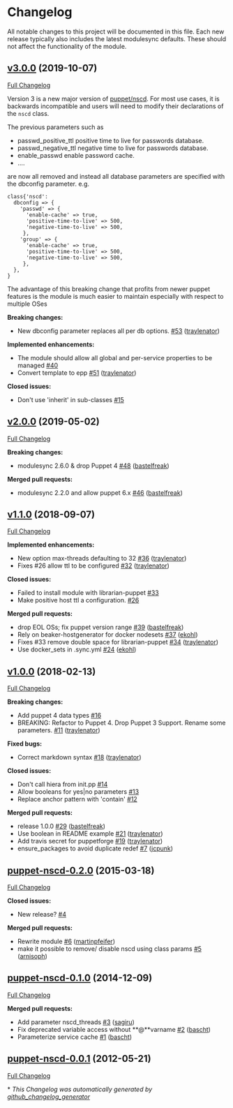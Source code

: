 # Changelog

All notable changes to this project will be documented in this file.
Each new release typically also includes the latest modulesync defaults.
These should not affect the functionality of the module.

## [v3.0.0](https://github.com/voxpupuli/puppet-nscd/tree/v3.0.0) (2019-10-07)

[Full Changelog](https://github.com/voxpupuli/puppet-nscd/compare/v2.0.0...v3.0.0)

Version 3 is a new major version of [puppet/nscd](https://forge.puppet.com/puppet/nscd).  For most use cases, it is backwards incompatible and users will need to modify their declarations of the `nscd` class.

The previous parameters such as

* passwd_positive_ttl positive time to live for passwords database.
* passwd_negative_ttl negative time to live for passwords database.
* enable_passwd enable password cache.
* ....

are now all removed and instead all database parameters are specified with the
dbconfig parameter. e.g.

```puppet
class{'nscd':
  dbconfig => {
    'passwd' => {
      'enable-cache' => true,
      'positive-time-to-live' => 500,
      'negative-time-to-live' => 500,
     },
    'group' => {
      'enable-cache' => true,
      'positive-time-to-live' => 500,
      'negative-time-to-live' => 500,
     },
  },
}
```

The advantage of this breaking change that profits from newer puppet features is the module is much easier to maintain especially with respect to multiple OSes

**Breaking changes:**

- New dbconfig parameter replaces all per db options. [\#53](https://github.com/voxpupuli/puppet-nscd/pull/53) ([traylenator](https://github.com/traylenator))

**Implemented enhancements:**

- The module should allow all global and per-service properties to be managed [\#40](https://github.com/voxpupuli/puppet-nscd/issues/40)
- Convert template to epp [\#51](https://github.com/voxpupuli/puppet-nscd/pull/51) ([traylenator](https://github.com/traylenator))

**Closed issues:**

- Don't use 'inherit' in sub-classes [\#15](https://github.com/voxpupuli/puppet-nscd/issues/15)

## [v2.0.0](https://github.com/voxpupuli/puppet-nscd/tree/v2.0.0) (2019-05-02)

[Full Changelog](https://github.com/voxpupuli/puppet-nscd/compare/v1.1.0...v2.0.0)

**Breaking changes:**

- modulesync 2.6.0 & drop Puppet 4 [\#48](https://github.com/voxpupuli/puppet-nscd/pull/48) ([bastelfreak](https://github.com/bastelfreak))

**Merged pull requests:**

- modulesync 2.2.0 and allow puppet 6.x [\#46](https://github.com/voxpupuli/puppet-nscd/pull/46) ([bastelfreak](https://github.com/bastelfreak))

## [v1.1.0](https://github.com/voxpupuli/puppet-nscd/tree/v1.1.0) (2018-09-07)

[Full Changelog](https://github.com/voxpupuli/puppet-nscd/compare/v1.0.0...v1.1.0)

**Implemented enhancements:**

- New option max-threads defaulting to 32 [\#36](https://github.com/voxpupuli/puppet-nscd/pull/36) ([traylenator](https://github.com/traylenator))
- Fixes \#26 allow ttl to be configured [\#32](https://github.com/voxpupuli/puppet-nscd/pull/32) ([traylenator](https://github.com/traylenator))

**Closed issues:**

- Failed to install module with librarian-puppet [\#33](https://github.com/voxpupuli/puppet-nscd/issues/33)
- Make positive host ttl a configuration. [\#26](https://github.com/voxpupuli/puppet-nscd/issues/26)

**Merged pull requests:**

- drop EOL OSs; fix puppet version range [\#39](https://github.com/voxpupuli/puppet-nscd/pull/39) ([bastelfreak](https://github.com/bastelfreak))
- Rely on beaker-hostgenerator for docker nodesets [\#37](https://github.com/voxpupuli/puppet-nscd/pull/37) ([ekohl](https://github.com/ekohl))
- Fixes \#33 remove double space for librarian-puppet [\#34](https://github.com/voxpupuli/puppet-nscd/pull/34) ([traylenator](https://github.com/traylenator))
- Use docker\_sets in .sync.yml [\#24](https://github.com/voxpupuli/puppet-nscd/pull/24) ([ekohl](https://github.com/ekohl))

## [v1.0.0](https://github.com/voxpupuli/puppet-nscd/tree/v1.0.0) (2018-02-13)

[Full Changelog](https://github.com/voxpupuli/puppet-nscd/compare/puppet-nscd-0.2.0...v1.0.0)

**Breaking changes:**

- Add puppet 4 data types [\#16](https://github.com/voxpupuli/puppet-nscd/issues/16)
- BREAKING: Refactor to Puppet 4.  Drop Puppet 3 Support.  Rename some parameters. [\#11](https://github.com/voxpupuli/puppet-nscd/pull/11) ([traylenator](https://github.com/traylenator))

**Fixed bugs:**

- Correct markdown syntax [\#18](https://github.com/voxpupuli/puppet-nscd/pull/18) ([traylenator](https://github.com/traylenator))

**Closed issues:**

- Don't call hiera from init.pp [\#14](https://github.com/voxpupuli/puppet-nscd/issues/14)
- Allow booleans for yes|no parameters [\#13](https://github.com/voxpupuli/puppet-nscd/issues/13)
- Replace anchor pattern with 'contain' [\#12](https://github.com/voxpupuli/puppet-nscd/issues/12)

**Merged pull requests:**

- release 1.0.0 [\#29](https://github.com/voxpupuli/puppet-nscd/pull/29) ([bastelfreak](https://github.com/bastelfreak))
- Use boolean in README example [\#21](https://github.com/voxpupuli/puppet-nscd/pull/21) ([traylenator](https://github.com/traylenator))
- Add travis secret for puppetforge [\#19](https://github.com/voxpupuli/puppet-nscd/pull/19) ([traylenator](https://github.com/traylenator))
- ensure\_packages to avoid duplicate redef [\#7](https://github.com/voxpupuli/puppet-nscd/pull/7) ([jcpunk](https://github.com/jcpunk))

## [puppet-nscd-0.2.0](https://github.com/voxpupuli/puppet-nscd/tree/puppet-nscd-0.2.0) (2015-03-18)

[Full Changelog](https://github.com/voxpupuli/puppet-nscd/compare/puppet-nscd-0.1.0...puppet-nscd-0.2.0)

**Closed issues:**

- New release? [\#4](https://github.com/voxpupuli/puppet-nscd/issues/4)

**Merged pull requests:**

- Rewrite module [\#6](https://github.com/voxpupuli/puppet-nscd/pull/6) ([martinpfeifer](https://github.com/martinpfeifer))
- make it possible to remove/ disable nscd using class params [\#5](https://github.com/voxpupuli/puppet-nscd/pull/5) ([arnisoph](https://github.com/arnisoph))

## [puppet-nscd-0.1.0](https://github.com/voxpupuli/puppet-nscd/tree/puppet-nscd-0.1.0) (2014-12-09)

[Full Changelog](https://github.com/voxpupuli/puppet-nscd/compare/puppet-nscd-0.0.1...puppet-nscd-0.1.0)

**Merged pull requests:**

- Add parameter nscd\_threads [\#3](https://github.com/voxpupuli/puppet-nscd/pull/3) ([sagiru](https://github.com/sagiru))
- Fix deprecated variable access without \*\*@\*\*varname [\#2](https://github.com/voxpupuli/puppet-nscd/pull/2) ([bascht](https://github.com/bascht))
- Parameterize service cache [\#1](https://github.com/voxpupuli/puppet-nscd/pull/1) ([bascht](https://github.com/bascht))

## [puppet-nscd-0.0.1](https://github.com/voxpupuli/puppet-nscd/tree/puppet-nscd-0.0.1) (2012-05-21)

[Full Changelog](https://github.com/voxpupuli/puppet-nscd/compare/213a0ad00c24deba7e4696f8aac0c7a3e7a9a9c3...puppet-nscd-0.0.1)



\* *This Changelog was automatically generated by [github_changelog_generator](https://github.com/github-changelog-generator/github-changelog-generator)*

